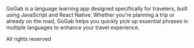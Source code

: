 GoGab is a language learning app designed specifically for travelers, built using JavaScript and React Native. Whether you're planning a trip or already on the road, GoGab helps you quickly pick up essential phrases in multiple languages to enhance your travel experience.

All rights reserved
